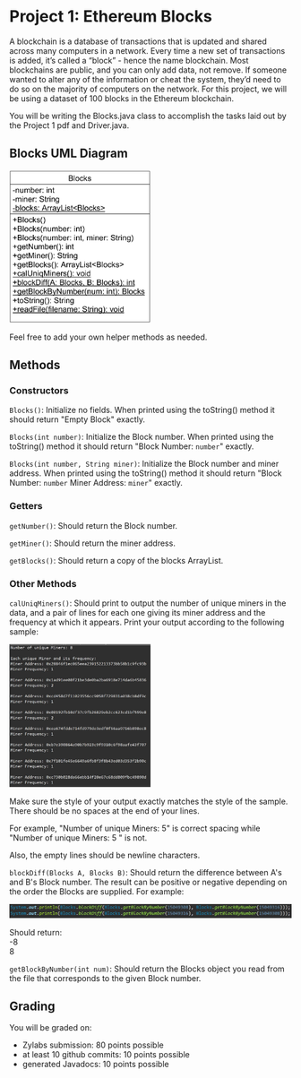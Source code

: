 # Project 1: Ethereum Blocks

A blockchain is a database of transactions that is updated and shared across many computers in a network. Every time a new set of transactions is added, it’s called a “block” - hence the name blockchain. Most blockchains are public, and you can only add data, not remove. If someone wanted to alter any of the information or cheat the system, they’d need to do so on the majority of computers on the network. For this project, we will be using a dataset of 100 blocks in the Ethereum blockchain. 

You will be writing the Blocks.java class to accomplish the tasks laid out by the Project 1 pdf and Driver.java.

## Blocks UML Diagram

<img src=./resources/BlocksUML.PNG width=50% height=50%>

Feel free to add your own helper methods as needed. 

## Methods

### Constructors

`Blocks()`: Initialize no fields. When printed using the toString() method it should return "Empty Block" exactly. 

`Blocks(int number)`: Initialize the Block number. When printed using the toString() method it should return "Block Number: `number`" exactly. 
  
`Blocks(int number, String miner)`: Initialize the Block number and miner address. When printed using the toString() method it should return "Block Number: `number` Miner Address: `miner`" exactly. 
  
### Getters
  
`getNumber()`: Should return the Block number. 
  
`getMiner()`: Should return the miner address. 
  
`getBlocks()`: Should return a copy of the blocks ArrayList. 
  
### Other Methods
  
`calUniqMiners()`: Should print to output the number of unique miners in the data, and a pair of lines for each one giving its miner address and the frequency at which it appears. Print your output according to the following sample: 

<img src=./resources/calUniqMinersEx.JPG width=50% height=50%>
  
Make sure the style of your output exactly matches the style of the sample. There should be no spaces at the end of your lines. 
  
For example, "Number of unique Miners: 5" is correct spacing while "Number of unique Miners: 5 " is not. 
  
Also, the empty lines should be newline characters.
  
`blockDiff(Blocks A, Blocks B)`: Should return the difference between A's and B's Block number. The result can be positive or negative depending on the order the Blocks are supplied. For example: 
  
<img src=./resources/blockDiff.JPG>
  
Should return: <br />
-8 <br />
8 <br />
  
`getBlockByNumber(int num)`: Should return the Blocks object you read from the file that corresponds to the given Block number. 
  
## Grading
  
You will be graded on: 
  
  * Zylabs submission: 80 points possible
  * at least 10 github commits: 10 points possible
  * generated Javadocs: 10 points possible
  
  

